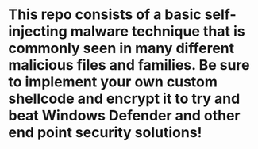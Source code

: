 # This repo consists of a basic self-injecting malware technique that is commonly seen in many different malicious files and families. Be sure to implement your own custom shellcode and encrypt it to try and beat Windows Defender and other end point security solutions!
